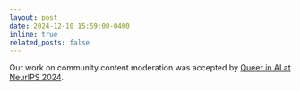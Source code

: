```yaml
---
layout: post
date: 2024-12-10 15:59:00-0400
inline: true
related_posts: false
---
```


Our work on community content moderation was accepted by [Queer in AI at NeurIPS 2024](https://www.queerinai.com/neurips-2024).